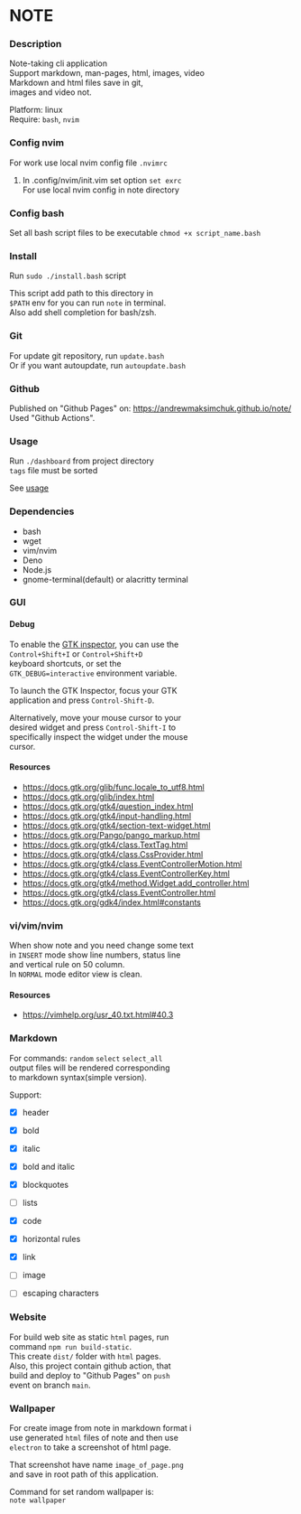 # NOTE


### Description

Note-taking cli application  
Support markdown, man-pages, html, images, video  
Markdown and html files save in git,  
images and video not.  

Platform: linux  
Require: `bash`, `nvim`  


### Config nvim

For work use local nvim config file `.nvimrc`  

1.  In .config/nvim/init.vim set option `set exrc`  
    For use local nvim config in note directory  


### Config bash

Set all bash script files to be executable
`chmod +x script_name.bash`  


### Install

Run `sudo ./install.bash` script  

This script add path to this directory in  
`$PATH` env for you can run `note` in terminal.  
Also add shell completion for bash/zsh.  


### Git

For update git repository, run `update.bash`  
Or if you want autoupdate, run `autoupdate.bash`


### Github

Published on "Github Pages" on: https://andrewmaksimchuk.github.io/note/ 
Used "Github Actions".


### Usage

Run `./dashboard` from project directory  
`tags` file must be sorted  

See [usage](usage.md)  


### Dependencies

- bash
- wget
- vim/nvim
- Deno
- Node.js
- gnome-terminal(default) or alacritty terminal


### GUI

#### Debug
To enable the [GTK inspector](https://docs.gtk.org/gtk4/running.html#interactive-debugging), you can use the  
`Control+Shift+I` or `Control+Shift+D`  
keyboard shortcuts, or set the  
`GTK_DEBUG=interactive` environment variable.  

To launch the GTK Inspector, focus your GTK  
application and press `Control-Shift-D`.  

Alternatively, move your mouse cursor to your  
desired widget and press `Control-Shift-I` to  
specifically inspect the widget under the mouse  
cursor.  

#### Resources

- https://docs.gtk.org/glib/func.locale_to_utf8.html
- https://docs.gtk.org/glib/index.html
- https://docs.gtk.org/gtk4/question_index.html
- https://docs.gtk.org/gtk4/input-handling.html
- https://docs.gtk.org/gtk4/section-text-widget.html
- https://docs.gtk.org/Pango/pango_markup.html
- https://docs.gtk.org/gtk4/class.TextTag.html
- https://docs.gtk.org/gtk4/class.CssProvider.html
- https://docs.gtk.org/gtk4/class.EventControllerMotion.html
- https://docs.gtk.org/gtk4/class.EventControllerKey.html
- https://docs.gtk.org/gtk4/method.Widget.add_controller.html
- https://docs.gtk.org/gtk4/class.EventController.html
- https://docs.gtk.org/gdk4/index.html#constants


### vi/vim/nvim

When show note and you need change some text  
in `INSERT` mode show line numbers, status line  
and vertical rule on 50 column.  
In `NORMAL` mode editor view is clean.  

#### Resources

- https://vimhelp.org/usr_40.txt.html#40.3


### Markdown

For commands: `random` `select` `select_all`  
output files will be rendered corresponding  
to markdown syntax(simple version).  

Support:
- [x] header
- [x] bold
- [x] italic
- [x] bold and italic
- [x] blockquotes
- [ ] lists
- [x] code
- [x] horizontal rules
- [x] link
- [ ] image
- [ ] escaping characters


### Website

For build web site as static `html` pages, run  
command `npm run build-static`.  
This create `dist/` folder with `html` pages.  
Also, this project contain github action, that  
build and deploy to "Github Pages" on `push`  
event on branch `main`.  


### Wallpaper

For create image from note in markdown format i  
use generated `html` files of note and then use  
`electron` to take a screenshot of html page.  

That screenshot have name `image_of_page.png`  
and save in root path of this application.  

Command for set random wallpaper is:  
`note wallpaper`  
